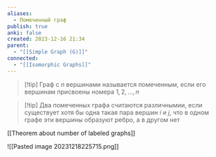 ```yaml
---
aliases:
  - Помеченный граф
publish: true
anki: false
created: 2023-12-16 21:34
parent:
  - "[[Simple Graph (G)]]"
connected:
  - "[[Isomorphic Graphs]]"
---
```


> [!tip] Граф с ${} n$ вершинами называется помеченным, 
> если его вершинам присвоены номера $1, 2, ..., n {}$

> [!tip] Два помеченных графа считаются различнымии, 
если существует хотя бы одна такая пара вершин $i$ и $j$, что в одном графе эти вершины образуют ребро, а в другом нет


[[Theorem about number of labeled graphs]]

![[Pasted image 20231218225715.png]]











